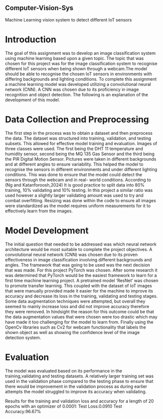 ## Computer-Vision-Sys
Machine Learning vision system to detect different IoT sensors

# Introduction
The goal of this assignment was to develop an image classification system using machine
learning based upon a given topic. The topic that was chosen for this project was for the image
classification system to recognise different IoT sensors when being shown through a
webcam.The model should be able to recognise the chosen IoT sensors in environments with
differing backgrounds and lighting conditions. To complete this assignment a machine learning
model was developed utilizing a convolutional neural network (CNN). A CNN was chosen due to
its proficiency in image recognition and object detection. The following is an explanation of the
development of this model.

# Data Collection and Preprocessing
The first step in the process was to obtain a dataset and then preprocess the data. The dataset
was structured into training, validation, and testing subsets. This allowed for effective model
training and evaluation. Images of three classes were used. The first being the DHT 11
temperature and humidity sensor, second being the MQ 135 Gas Sensor and the third being the
PIR Digital Motion Sensor. Pictures were taken in different backgrounds and at different angles
to ensure variability. This helped the model to recognise the sensors in different environments
and under different lighting conditions. This was done to ensure that the model could detect the
sensors through the webcam and in real- world conditions. According to (Ng and
Katanforoosh,2024) It is good practice to split data into 80% training, 10% validating and 10%
testing. In this project a similar ratio was used however a slightly larger validating amount was
used to try and combat overfitting. Resizing was done within the code to ensure all images were
standardized as the model requires uniform measurements for it to effectively learn from the
images.

# Model Development
The initial question that needed to be addressed was which neural network architecture would
be most suitable to complete the project objectives. A convolutional neural network (CNN) was
chosen due to its proven effectiveness in image classification involving different backgrounds
and angles. The framework that was going to be used was the next decision that was made. For
this project PyTorch was chosen. After some research it was determined that PyTorch would be
the easiest framework to learn for a first time machine learning project. A pretrained model
‘ResNet’ was chosen to promote transfer learning. This coupled with the dataset of IoT images
that were manually provided made it easier for the machine to improve its accuracy and
decrease its loss in the training, validating and testing stages. Some data augmentation
techniques were attempted, but overall they seemed to mainly increase loss and did not improve
accuracy therefore they were removed. In hindsight the reason for this outcome could be that
the data augmentation values that were chosen were too drastic which may have made it too
challenging for the model to learn from. Finally using the OpenCv libraries such as Cv2 for
webcam functionality that labels the shown object as well as showing the confidence level of the
image detection system.

# Evaluation
The model was evaluated based on its performance in the training,validating and testing
datasets. A relatively larger training set was used in the validation phase compared to the
testing phase to ensure that there would be improvement in the validation process as during
earlier attempts the model struggled to improve its accuracy when validating.

Results for the training and validation loss and accuracy for a length of 20 epochs with an optimizer of 0.0001:
Test Loss:0.0910
Test Accuracy:96.67%
